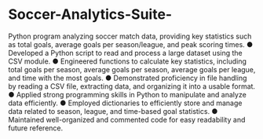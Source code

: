 # Soccer-Analytics-Suite-
Python program analyzing soccer match data, providing key statistics such as total goals, average goals per season/league, and peak scoring times.
  ● Developed a Python script to read and process a large dataset using the CSV module.
  ● Engineered functions to calculate key statistics, including total goals per season, average goals per season, average
    goals per league, and time with the most goals.
  ● Demonstrated proficiency in file handling by reading a CSV file, extracting data, and organizing it into a usable format.
  ● Applied strong programming skills in Python to manipulate and analyze data efficiently.
  ● Employed dictionaries to efficiently store and manage data related to season, league, and time-based goal statistics.
  ● Maintained well-organized and commented code for easy readability and future reference.
